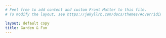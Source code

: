 ```yaml
---
# Feel free to add content and custom Front Matter to this file.
# To modify the layout, see https://jekyllrb.com/docs/themes/#overriding-theme-defaults

layout: default copy
title: Garden & Fun
---
```

<style>
div.slide-down {
  width:100%;
  overflow:hidden;
}
div.slide-down h1 {
  animation: 5s slide-down;
  margin-top: 40%;
}

@keyframes slide-down {
  from {
    margin-top: -50%;
    height: 300%; 
  }

  to {
    margin-top: 40%;
    height: 100%;
  }
}
</style>

<div class="slide-down">

<h1>Welcome to Garden & Fun!</h1>
<p><a href="/about.html"> About </a> | <a href="/blog.html">Blog</a> | <a href="/staff.html">Staff</a></p>
</div>